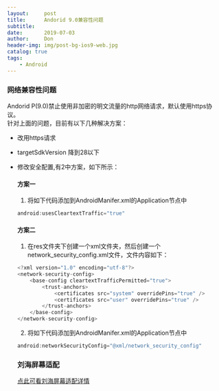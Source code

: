 ```yaml
---
layout:     post
title:      Andorid 9.0兼容性问题
subtitle:   
date:       2019-07-03
author:     Don
header-img: img/post-bg-ios9-web.jpg
catalog: true
tags:
    - Android
---
```

### 网络兼容性问题
Andorid P(9.0)禁止使用非加密的明文流量的http网络请求，默认使用https协议。  
针对上面的问题，目前有以下几种解决方案：
- 改用https请求
- targetSdkVersion 降到28以下
- 修改安全配置,有2中方案，如下所示：  
  #### 方案一  
  
  1. 将如下代码添加到AndroidManifer.xml的Application节点中
  
  ```java
  android:usesCleartextTraffic="true" 
  ```
  
  #### 方案二  
  
  1. 在res文件夹下创建一个xml文件夹，然后创建一个network_security_config.xml文件，文件内容如下：
  
  ```java
  <?xml version="1.0" encoding="utf-8"?>
  <network-security-config>
      <base-config cleartextTrafficPermitted="true">
          <trust-anchors>
              <certificates src="system" overridePins="true" />
              <certificates src="user" overridePins="true" />
          </trust-anchors>
      </base-config>
  </network-security-config>
  ```  
  2. 将如下代码添加到AndroidManifer.xml的Application节点中
  
  ```java
  android:networkSecurityConfig="@xml/network_security_config"
  ```
  
  ### 刘海屏幕适配
  [点此可看刘海屏幕适配详情](https://www.jianshu.com/p/561f7241153b/)
